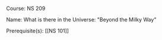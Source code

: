 




Course: NS 209

Name: What is there in the Universe: "Beyond the Milky Way"

Prerequisite(s): [[NS 101]]